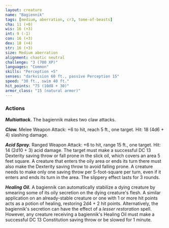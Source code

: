```yaml
---
layout: creature
name: "Bagiennik"
tags: [medium, aberration, cr3, tome-of-beasts]
cha: 11 (+0)
wis: 16 (+3)
int: 9 (-1)
con: 16 (+3)
dex: 18 (+4)
str: 16 (+3)
size: Medium aberration
alignment: chaotic neutral
challenge: "3 (700 XP)"
languages: "Common"
skills: "Perception +5"
senses: "darkvision 60 ft., passive Perception 15"
speed: "30 ft., swim 40 ft."
hit_points: "75 (10d8 + 30)"
armor_class: "15 (natural armor)"
---
```


### Actions

***Multiattack.*** The bagiennik makes two claw attacks.

***Claw.*** Melee Weapon Attack: +6 to hit, reach 5 ft., one target. Hit: 18 (4d6 + 4) slashing damage.

***Acid Spray.*** Ranged Weapon Attack: +6 to hit, range 15 ft., one target. Hit: 14 (2d10 + 3) acid damage. The target must make a successful DC 13 Dexterity saving throw or fall prone in the slick oil, which covers an area 5 feet square. A creature that enters the oily area or ends its turn there must also make the Dexterity saving throw to avoid falling prone. A creature needs to make only one saving throw per 5-foot-square per turn, even if it enters and ends its turn in the area. The slippery effect lasts for 3 rounds.

***Healing Oil.*** A bagiennik can automatically stabilize a dying creature by smearing some of its oily secretion on the dying creature's flesh. A similar application on an already-stable creature or one with 1 or more hit points acts as a potion of healing, restoring 2d4 + 2 hit points. Alternatively, the bagiennik's secretion can have the effect of a <i>lesser restoration</i> spell. However, any creature receiving a bagiennik's Healing Oil must make a successful DC 13 Constitution saving throw or be slowed for 1 minute.

